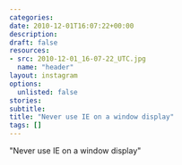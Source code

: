 ```yaml
---
categories:
date: 2010-12-01T16:07:22+00:00
description:
draft: false
resources:
- src: 2010-12-01_16-07-22_UTC.jpg
  name: "header"
layout: instagram
options:
  unlisted: false
stories:
subtitle:
title: "Never use IE on a window display"
tags: []
---
```


"Never use IE on a window display"
